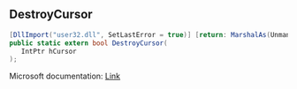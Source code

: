 ## DestroyCursor

```csharp
[DllImport("user32.dll", SetLastError = true)] [return: MarshalAs(UnmanagedType.Bool)]
public static extern bool DestroyCursor(
   IntPtr hCursor
);
```

Microsoft documentation: [Link](https://docs.microsoft.com/en-us/windows/win32/api/winuser/nf-winuser-destroycursor)

